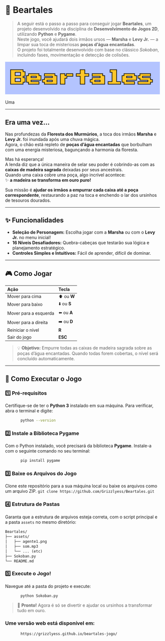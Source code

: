 # 🐻 **Beartales**

>A seguir está o passo a passo para conseguir jogar **Beartales**, um projeto desenvolvido na disciplina de **Desenvolvimento de Jogos 2D**, utilizando **Python** e **Pygame**.  
>Neste jogo, você ajudará dois irmãos ursos — **Marsha** e **Levy Jr.** — a limpar sua toca de misteriosas **poças d’água encantadas**.  
>O projeto foi totalmente desenvolvido com base no clássico *Sokoban*, incluindo fases, movimentação e detecção de colisões.

![](assets/logo.png)

Uma

---

## **Era uma vez...**

Nas profundezas da **Floresta dos Murmúrios**, a toca dos irmãos **Marsha** e **Levy Jr.** foi inundada após uma chuva mágica.  
Agora, o chão está repleto de **poças d’água encantadas** que borbulham com uma energia misteriosa, bagunçando a harmonia da floresta.

Mas há esperança!  
A lenda diz que a única maneira de selar seu poder é cobrindo-as com as **caixas de madeira sagrada** deixadas por seus ancestrais.  
Quando uma caixa cobre uma poça, algo incrível acontece:  
✨ **a madeira se transforma em ouro puro!**

Sua missão é **ajudar os irmãos a empurrar cada caixa até a poça correspondente**, restaurando a paz na toca e enchendo o lar dos ursinhos de tesouros dourados.

---

## ✨ **Funcionalidades**

* **Seleção de Personagem:** Escolha jogar com a **Marsha** ou com o **Levy Jr.** no menu inicial!
* **16 Níveis Desafiadores:** Quebra-cabeças que testarão sua lógica e planejamento estratégico.
* **Controles Simples e Intuitivos:** Fácil de aprender, difícil de dominar.

---

## 🎮 **Como Jogar**

| Ação | Tecla |
| :--- | :--- |
| Mover para cima | ⬆️ ou **W** |
| Mover para baixo | ⬇️ ou **S** |
| Mover para a esquerda | ⬅️ ou **A** |
| Mover para a direita | ➡️ ou **D** |
| Reiniciar o nível | **R** |
| Sair do jogo | **ESC** |

>💡 **Objetivo:** Empurre todas as caixas de madeira sagrada sobre as poças d’água encantadas.
>Quando todas forem cobertas, o nível será concluído automaticamente.

---

## 🧩 **Como Executar o Jogo**

### 1️⃣ Pré-requisitos

Certifique-se de ter o **Python 3** instalado em sua máquina.
Para verificar, abra o terminal e digite:

```sh
       python --version
```

### 2️⃣ Instale a Biblioteca Pygame

Com o Python instalado, você precisará da biblioteca **Pygame**. Instale-a com o seguinte comando no seu terminal:

```sh
       pip install pygame
```

### 3️⃣ Baixe os Arquivos do Jogo

Clone este repositório para a sua máquina local ou baixe os arquivos como um arquivo ZIP.
`git clone https://github.com/Grizzlyess/Beartales.git`

### 4️⃣ Estrutura de Pastas

Garanta que a estrutura de arquivos esteja correta, com o script principal e a pasta `assets` no mesmo diretório:

    Beartales/
    ├── assets/
    │   ├── agente1.png
    │   ├── som.mp3
    │   └── ... (etc)
    ├── Sokoban.py
    └── README.md

### 5️⃣ Execute o Jogo!

Navegue até a pasta do projeto  e execute:

```sh
       python Sokoban.py
```
   
>🎉 **Pronto!** Agora é só se divertir e ajudar os ursinhos a transformar tudo em ouro.

### Ume versão web está disponível em: 

```sh
       https://grizzlyess.github.io/beartales-jogo/
```
